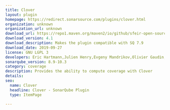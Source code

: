 ```yaml
---
title: Clover
layout: plugin
homepage: https://redirect.sonarsource.com/plugins/clover.html
organization: unknown
organization_url: unknown
download_url: https://repo1.maven.org/maven2/io/github/sfeir-open-source/sonar-clover-plugin/4.1/sonar-clover-plugin-4.1.jar
download_version: 4.1
download_description: Makes the plugin compatible with SQ 7.9
download_date: 2019-09-27
license: GNU LGPL 3
developers: Eric Hartmann,Julien Henry,Evgeny Mandrikov,Olivier Gaudin,Simon Brandhof
sonarqube_version: 8.9-10.3
category: coverage
description: Provides the ability to compute coverage with Clover
details: 
seo:
  name: Clover
  headline: Clover - SonarQube Plugin
  type: ItemPage

---
```


